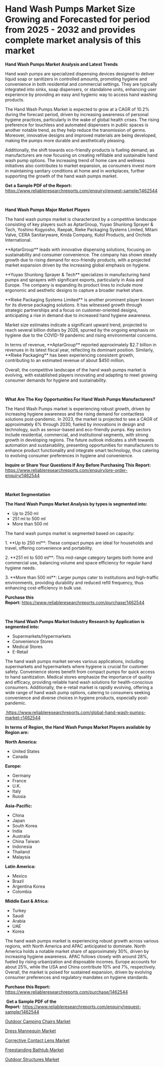 <p><h1>Hand Wash Pumps Market Size Growing and Forecasted for period from 2025 - 2032 and provides complete market analysis of this market</h1></p><p><strong>Hand Wash Pumps Market Analysis and Latest Trends</strong></p>
<p><p>Hand wash pumps are specialized dispensing devices designed to deliver liquid soap or sanitizers in controlled amounts, promoting hygiene and convenience in both residential and commercial settings. They are typically integrated into sinks, soap dispensers, or standalone units, enhancing user experience by providing an easy and hygienic way to access hand washing products.</p><p>The Hand Wash Pumps Market is expected to grow at a CAGR of 10.2% during the forecast period, driven by increasing awareness of personal hygiene practices, particularly in the wake of global health crises. The rising preference for touchless and automated dispensers in public spaces is another notable trend, as they help reduce the transmission of germs. Moreover, innovative designs and improved materials are being developed, making the pumps more durable and aesthetically pleasing.</p><p>Additionally, the shift towards eco-friendly products is fueling demand, as manufacturers are now focusing on creating refillable and sustainable hand wash pump options. The increasing trend of home care and wellness initiatives also contributes to market expansion, as consumers invest more in maintaining sanitary conditions at home and in workplaces, further supporting the growth of the hand wash pumps market.</p></p>
<p><strong>Get a Sample PDF of the Report:&nbsp;</strong> <a href="https://www.reliableresearchreports.com/enquiry/request-sample/1462544?utm_campaign=8&utm_medium=2&utm_source=Github&utm_content=ia&utm_term=07022025&utm_id=hand-wash-pumps">https://www.reliableresearchreports.com/enquiry/request-sample/1462544</a></p>
<p>&nbsp;</p>
<p><strong>Hand Wash Pumps Major Market Players</strong></p>
<p><p>The hand wash pumps market is characterized by a competitive landscape consisting of key players such as AptarGroup, Yuyao Shunlong Sprayer & Tech, Yoshino Kogyosho, Raepak, Rieke Packaging Systems Limited, Mitani Valve, CERA Sanitaryware, Knida Company, Kutol Products, and Orchids International. </p><p>**AptarGroup** leads with innovative dispensing solutions, focusing on sustainability and consumer convenience. The company has shown steady growth due to rising demand for eco-friendly products, with a projected market expansion driven by the increasing global emphasis on hygiene.</p><p>**Yuyao Shunlong Sprayer & Tech** specializes in manufacturing hand pumps and sprayers with significant exports, particularly in Asia and Europe. The company is expanding its product lines to include more ergonomic and aesthetic designs to capture a broader market share.</p><p>**Rieke Packaging Systems Limited** is another prominent player known for its diverse packaging solutions. It has witnessed growth through strategic partnerships and a focus on customer-oriented designs, anticipating a rise in demand due to increased hand hygiene awareness.</p><p>Market size estimates indicate a significant upward trend, projected to reach several billion dollars by 2026, spurred by the ongoing emphasis on hygiene due to the COVID-19 pandemic and rising environmental concerns. </p><p>In terms of revenue, **AptarGroup** reported approximately $2.7 billion in revenues in its latest fiscal year, reflecting its dominant position. Similarly, **Rieke Packaging** has been experiencing consistent growth, contributing to an estimated revenue of about $450 million.</p><p>Overall, the competitive landscape of the hand wash pumps market is evolving, with established players innovating and adapting to meet growing consumer demands for hygiene and sustainability.</p></p>
<p>&nbsp;</p>
<p><strong>What Are The Key Opportunities For Hand Wash Pumps Manufacturers?</strong></p>
<p><p>The Hand Wash Pumps market is experiencing robust growth, driven by increasing hygiene awareness and the rising demand for contactless solutions post-pandemic. In 2023, the market is projected to see a CAGR of approximately 6% through 2030, fueled by innovations in design and technology, such as sensor-based and eco-friendly pumps. Key sectors include residential, commercial, and institutional segments, with strong growth in developing regions. The future outlook indicates a shift towards automation and sustainability, presenting opportunities for manufacturers to enhance product functionality and integrate smart technology, thus catering to evolving consumer preferences in hygiene and convenience.</p></p>
<p><strong>Inquire or Share Your Questions If Any Before Purchasing This Report:</strong> <a href="https://www.reliableresearchreports.com/enquiry/pre-order-enquiry/1462544?utm_campaign=8&utm_medium=2&utm_source=Github&utm_content=ia&utm_term=07022025&utm_id=hand-wash-pumps">https://www.reliableresearchreports.com/enquiry/pre-order-enquiry/1462544</a></p>
<p>&nbsp;</p>
<p><strong>Market Segmentation</strong></p>
<p><strong>The Hand Wash Pumps Market Analysis by types is segmented into:</strong></p>
<p><ul><li>Up to 250 ml</li><li>251 ml to 500 ml</li><li>More than 500 ml</li></ul></p>
<p><p>The hand wash pumps market is segmented based on capacity: </p><p>1. **Up to 250 ml**: These compact pumps are ideal for households and travel, offering convenience and portability. </p><p>2. **251 ml to 500 ml**: This mid-range category targets both home and commercial use, balancing volume and space efficiency for regular hand hygiene needs. </p><p>3. **More than 500 ml**: Larger pumps cater to institutions and high-traffic environments, providing durability and reduced refill frequency, thus enhancing cost-efficiency in bulk use.</p></p>
<p><strong>Purchase this Report:&nbsp;</strong><a href="https://www.reliableresearchreports.com/purchase/1462544?utm_campaign=8&utm_medium=2&utm_source=Github&utm_content=ia&utm_term=07022025&utm_id=hand-wash-pumps">https://www.reliableresearchreports.com/purchase/1462544</a></p>
<p>&nbsp;</p>
<p><strong>The Hand Wash Pumps Market Industry Research by Application is segmented into:</strong></p>
<p><ul><li>Supermarkets/Hypermarkets</li><li>Convenience Stores</li><li>Medical Stores</li><li>E-Retail</li></ul></p>
<p><p>The hand wash pumps market serves various applications, including supermarkets and hypermarkets where hygiene is crucial for customer safety. Convenience stores benefit from compact pumps for quick access to hand sanitization. Medical stores emphasize the importance of quality and efficacy, providing reliable hand wash solutions for health-conscious consumers. Additionally, the e-retail market is rapidly evolving, offering a wide range of hand wash pump options, catering to consumers seeking convenience and diverse choices in hygiene products, especially post-pandemic.</p></p>
<p><a href="https://www.reliableresearchreports.com/global-hand-wash-pumps-market-r1462544?utm_campaign=8&utm_medium=2&utm_source=Github&utm_content=ia&utm_term=07022025&utm_id=hand-wash-pumps">&nbsp;https://www.reliableresearchreports.com/global-hand-wash-pumps-market-r1462544</a></p>
<p><strong>In terms of Region, the Hand Wash Pumps Market Players available by Region are:</strong></p>
<p>
    <p> <strong> North America: </strong>
        <ul>
            <li>United States</li>
            <li>Canada</li>
        </ul>
        </p> 
    <p> <strong> Europe: </strong>
        <ul>
            <li>Germany</li>
            <li>France</li>
            <li>U.K.</li>
            <li>Italy</li>
            <li>Russia</li>
        </ul>
        </p> 
    <p> <strong> Asia-Pacific: </strong>
        <ul>
            <li>China</li>
            <li>Japan</li>
            <li>South Korea</li>
            <li>India</li>
            <li>Australia</li>
            <li>China Taiwan</li>
            <li>Indonesia</li>
            <li>Thailand</li>
            <li>Malaysia</li>
        </ul>
        </p> 
    <p> <strong> Latin America: </strong>
        <ul>
            <li>Mexico</li>
            <li>Brazil</li>
            <li>Argentina Korea</li>
            <li>Colombia</li>
        </ul>
        </p> 
    <p> <strong> Middle East & Africa: </strong>
        <ul>
            <li>Turkey</li>
            <li>Saudi</li>
            <li>Arabia</li>
            <li>UAE</li>
            <li>Korea</li>
        </ul>
    </p>
    </p>
<p><p>The hand wash pumps market is experiencing robust growth across various regions, with North America and APAC anticipated to dominate. North America holds a notable market share of approximately 30%, driven by increasing hygiene awareness. APAC follows closely with around 28%, fueled by rising urbanization and disposable incomes. Europe accounts for about 25%, while the USA and China contribute 10% and 7%, respectively. Overall, the market is poised for sustained expansion, driven by evolving consumer preferences and regulatory mandates on hygiene standards.</p></p>
<p><strong>Purchase this Report: </strong><a href="https://www.reliableresearchreports.com/purchase/1462544?utm_campaign=8&utm_medium=2&utm_source=Github&utm_content=ia&utm_term=07022025&utm_id=hand-wash-pumps">https://www.reliableresearchreports.com/purchase/1462544</a></p>
<p>&nbsp;<strong>Get a Sample PDF of the Report:&nbsp;&nbsp;</strong><a href="https://www.reliableresearchreports.com/enquiry/request-sample/1462544?utm_campaign=8&utm_medium=2&utm_source=Github&utm_content=ia&utm_term=07022025&utm_id=hand-wash-pumps">https://www.reliableresearchreports.com/enquiry/request-sample/1462544</a></p>
<p><strong></strong></p>
<p><p><a href="https://github.com/tshumaalzlam0/Market-Research-Report-List-1/blob/main/outdoor-camping-chairs-market.md?utm_campaign=8&utm_medium=2&utm_source=Github&utm_content=ia&utm_term=07022025&utm_id=hand-wash-pumps">Outdoor Camping Chairs Market</a></p><p><a href="https://github.com/tashiafun920/Market-Research-Report-List-1/blob/main/dress-mannequin-market.md?utm_campaign=8&utm_medium=2&utm_source=Github&utm_content=ia&utm_term=07022025&utm_id=hand-wash-pumps">Dress Mannequin Market</a></p><p><a href="https://github.com/bornergabrielle89/Market-Research-Report-List-1/blob/main/corrective-contact-lens-market.md?utm_campaign=8&utm_medium=2&utm_source=Github&utm_content=ia&utm_term=07022025&utm_id=hand-wash-pumps">Corrective Contact Lens Market</a></p><p><a href="https://github.com/toldenargelia86/Market-Research-Report-List-1/blob/main/freestanding-bathtub-market.md?utm_campaign=8&utm_medium=2&utm_source=Github&utm_content=ia&utm_term=07022025&utm_id=hand-wash-pumps">Freestanding Bathtub Market</a></p><p><a href="https://github.com/dingharhouma/Market-Research-Report-List-1/blob/main/outdoor-structures-market.md?utm_campaign=8&utm_medium=2&utm_source=Github&utm_content=ia&utm_term=07022025&utm_id=hand-wash-pumps">Outdoor Structures Market</a></p></p>
